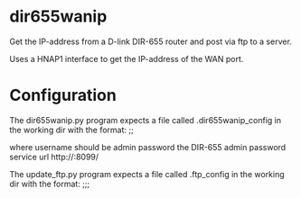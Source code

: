 dir655wanip
===========

Get the IP-address from a D-link DIR-655 router and post via ftp to a server.

Uses a HNAP1 interface to get the IP-address of the WAN port.


Configuration
=============

The dir655wanip.py program expects a file called .dir655wanip_config in the working dir with the format:
  <username>;<password>;<service url>
  
  where username should be admin
        password the DIR-655 admin password
        service url http://<router internal ip>:8099/
        
The update_ftp.py program expects a file called .ftp_config in the working dir with the format:
  <username>;<password>;<ftp address>;<remote dir>
  